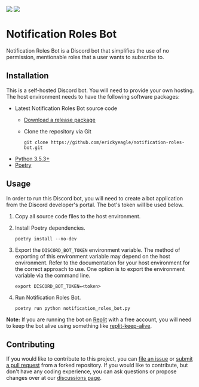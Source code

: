 [![](https://img.shields.io/github/v/release/erickyeagle/notification-roles-bot)](https://github.com/erickyeagle/notification-roles-bot/releases)
[![](https://img.shields.io/github/v/tag/erickyeagle/notification-roles-bot)](https://github.com/erickyeagle/notification-roles-bot/tags)

# Notification Roles Bot
Notification Roles Bot is a Discord bot that simplifies the use of no permission, mentionable roles that a user wants to subscribe to.

## Installation
This is a self-hosted Discord bot. You will need to provide your own hosting. The host environment needs to have the following software packages:

* Latest Notification Roles Bot source code
	* [Download a release package](https://github.com/erickyeagle/notification-roles-bot/releases)
	* Clone the repository via Git

		```
		git clone https://github.com/erickyeagle/notification-roles-bot.git
		```
* [Python 3.5.3+](https://www.python.org/downloads)
* [Poetry](https://python-poetry.org)

## Usage
In order to run this Discord bot, you will need to create a bot application from the Discord developer's portal. The bot's token will be used below.

1. Copy all source code files to the host environment.
2. Install Poetry dependencies.

    ```
    poetry install --no-dev
    ```
3. Export the ```DISCORD_BOT_TOKEN``` environment variable. The method of exporting of this environment variable may depend on the host environment. Refer to the documentation for your host environment for the correct approach to use. One option is to export the environment variable via the command line.

    ```
    export DISCORD_BOT_TOKEN=<token>
    ```
4. Run Notification Roles Bot.

    ```
    poetry run python notification_roles_bot.py
    ```

**Note:** If you are running the bot on [Replit](https://replit.com) with a free account, you will need to keep the bot alive using something like [replit-keep-alive](https://github.com/erickyeagle/replit-keep-alive).

## Contributing
If you would like to contribute to this project, you can [file an issue](https://github.com/erickyeagle/notification-roles-bot/issues/new) or [submit a pull request](https://github.com/erickyeagle/notification-roles-bot/compare) from a forked repository. If you would like to contribute, but don't have any coding experience, you can ask questions or propose changes over at our [discussions page](https://github.com/erickyeagle/notification-roles-bot/discussions).
